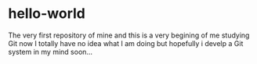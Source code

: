 # hello-world
The very first repository of mine
and this is a very begining of me studying Git now I totally have no idea what I am doing but hopefully i develp a Git system in my mind soon...

